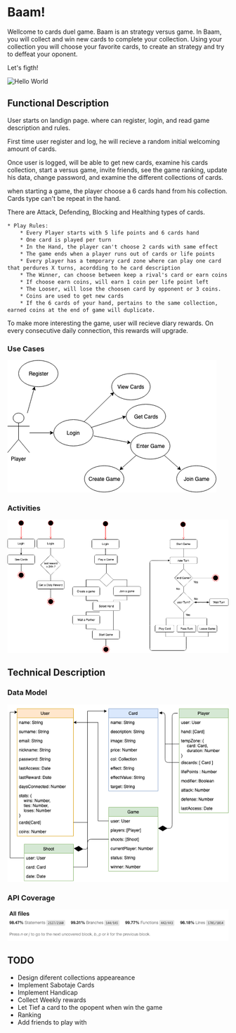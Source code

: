 # Baam!


Wellcome to cards duel game. Baam is an strategy versus game. In Baam, you will collect and win new cards to complete your collection. Using your collection you will choose your favorite cards, to create an strategy and try to deffeat your oponent.

Let's figth!

![Hello World](https://media.giphy.com/media/ntHRTkAOukqYg/giphy.gif)

## Functional Description

User starts on landign page. where can register, login, and read game description and rules.

First time user register and log, he will recieve a random initial welcoming amount of cards.

Once user is logged, will be able to get new cards, examine his cards collection, start a versus game, invite friends, see the game ranking, update his data, change password, and examine the different collections of cards.

when starting a game, the player choose a 6 cards hand from his collection. Cards type can't be repeat in the hand.

There are Attack, Defending, Blocking and Healthing types of cards.

    * Play Rules:
        * Every Player starts with 5 life points and 6 cards hand
        * One card is played per turn
        * In the Hand, the player can't choose 2 cards with same effect
        * The game ends when a player runs out of cards or life points
        * Every player has a temporary card zone where can play one card that perdures X turns, acordding to he card description
        * The Winner, can choose between keep a rival's card or earn coins
        * If choose earn coins, will earn 1 coin per life point left
        * The Looser, will lose the choosen card by opponent or 3 coins.
        * Coins are used to get new cards
        * If the 6 cards of your hand, pertains to the same collection, earned coins at the end of game will duplicate.

To make more interesting the game, user will recieve diary rewards. On every consecutive daily connection, this rewards will upgrade.

### Use Cases
 
![Use Cases](./use-cases.png)

### Activities

![Activities](./activities.png)

## Technical Description

### Data Model

![Data Model](./data-model.png)

### API Coverage

![API Coverage](./test-coverage.png)

## TODO

- Design diferent collections appeareance
- Implement Sabotaje Cards
- Implement Handicap
- Collect Weekly rewards
- Let Tief a card to the opopent when win the game
- Ranking
- Add friends to play with